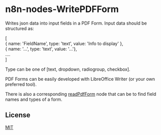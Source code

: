# n8n-nodes-WritePDFForm

Writes json data into input fields in a PDF Form. Input data should be structured as:  

[  
	  { name: 'FieldName', type: 'text', value: 'Info to display' },  
	  { name: '...', type: 'text', value: '...'},  
		....  
]  

Type can be one of [text, dropdown, radiogroup, checkbox].

PDF Forms can be easily developed with LibreOffice Writer (or your own preferred tool).

There is also a corresponding [readPdfForm](https://github.com/nzidol/n8n-nodes-readpdfform) node that can be to find field names and types of a form.

## License

[MIT](https://github.com/n8n-io/n8n-nodes-starter/blob/master/LICENSE.md)
